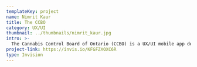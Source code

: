 ```yaml
---
templateKey: project
name: Nimrit Kaur
title: The CCBO
category: UX/UI
thumbnail: ../thumbnails/nimrit_kaur.jpg
intro: >-
  The Cannabis Control Board of Ontario (CCBO) is a UX/UI mobile app design which educates users with the resources to research, explore and learn about everything marijuana. Some features include; able to filter through strains targeting specific moods, activities and medical symptoms, creating a personalized profile, providing learning resources, managing your prescriptions and making purchases.
project-link: https://invis.io/KFGFZXOXC6R
type: Invision
---
```

